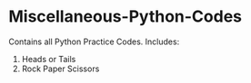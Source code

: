 # Miscellaneous-Python-Codes
Contains all Python Practice Codes.
Includes:
1. Heads or Tails
2. Rock Paper Scissors 

